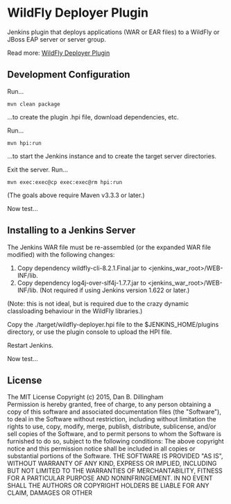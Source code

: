 WildFly Deployer Plugin
=====================

Jenkins plugin that deploys applications (WAR or EAR files) to a WildFly or JBoss EAP server or server group.

Read more: [WildFly Deployer Plugin](http://wiki.jenkins-ci.org/display/JENKINS/HOME)


Development Configuration
--------------

Run...

	mvn clean package

...to create the plugin .hpi file, download dependencies, etc.

Run... 

	mvn hpi:run

...to start the Jenkins instance and to create the target server directories. 

Exit the server.  Run...

	mvn exec:exec@cp exec:exec@rm hpi:run

(The goals above require Maven v3.3.3 or later.)

Now test...
 
Installing to a Jenkins Server
--------------

The Jenkins WAR file must be re-assembled (or the expanded WAR file modified) with the following changes:

1.  Copy dependency wildfly-cli-8.2.1.Final.jar to <jenkins_war_root>/WEB-INF/lib.
2.  Copy dependency log4j-over-slf4j-1.7.7.jar to <jenkins_war_root>/WEB-INF/lib.  (Not required if using Jenkins version 1.622 or later.)

(Note: this is not ideal, but is required due to the crazy dynamic classloading behaviour in the WildFly libraries.)  

Copy the ./target/wildfly-deployer.hpi file to the $JENKINS_HOME/plugins directory, or use the plugin console to upload the HPI file. 

Restart Jenkins.

Now test...

License
-------

The MIT License
Copyright (c) 2015, Dan B. Dillingham  
Permission is hereby granted, free of charge, to any person obtaining a copy
of this software and associated documentation files (the "Software"), to deal
in the Software without restriction, including without limitation the rights
to use, copy, modify, merge, publish, distribute, sublicense, and/or sell
copies of the Software, and to permit persons to whom the Software is
furnished to do so, subject to the following conditions:
The above copyright notice and this permission notice shall be included in
all copies or substantial portions of the Software.
THE SOFTWARE IS PROVIDED "AS IS", WITHOUT WARRANTY OF ANY KIND, EXPRESS OR
IMPLIED, INCLUDING BUT NOT LIMITED TO THE WARRANTIES OF MERCHANTABILITY,
FITNESS FOR A PARTICULAR PURPOSE AND NONINFRINGEMENT. IN NO EVENT SHALL THE
AUTHORS OR COPYRIGHT HOLDERS BE LIABLE FOR ANY CLAIM, DAMAGES OR OTHER

